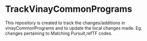 # TrackVinayCommonPrograms
This repository is created to track the changes/additions in vinayCommonPrograms and to update the local changes made. Eg. changes pertaining to Matching Pursuit,refTF codes. 
